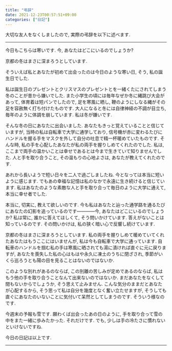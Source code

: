 ```yaml
---
title: "弔辞"
date: 2021-12-23T00:57:51+09:00
categories: ["日記"]
---
```


大切な友人をなくしましたので, 実際の弔辞を以下に述べます.

***

今日もこちらは寒いです. 今, あなたはどこにいるのでしょうか?

京都の冬はまさに深まろうとしています.

そういえば私とあなたが初めて出会ったのは今日のような寒い日, そう, 私の誕生日でした.

私は誕生日のプレゼントとクリスマスのプレゼントとを一緒くたにされてしまう冬のことが昔から嫌いでした. また小学生の頃には毎年なぜか冬に縄跳び大会があって, 体育着は短パンでしたので, 足を寒風に晒し, 鞭のようにしなる縄がその足を容赦無く打ち付けたものです. 大人になると冬には自律神経の不調が目立ち, 毎年のように体調を崩しています. 私は冬が嫌いです.

そんな冬の日にあなたに出会いました. あなたもきっと覚えていることと信じていますが, 当時の私は自転車で大学に通学しており, 信号機が赤に変わるたびにハンドルを握る手をマスクを外して自分の吐息で精一杯暖めていたものです. そんな時, 私の手を心配したあなたが私の両手を握りしめてくれたのでした. 私は, ここまで両手の温かいことは幸せであるとは今まで生きていて知りませんでした. 人と手を取り合うこと, その温もりの心地よさは, あなたが教えてくれたのです.

あれから長いようで短い日々を二人で過ごしましたね. 今となっては本当に短いように感じます. でもあの幸福な記憶は私のなかで永遠に生き続けると信じています. 私はあなたのような素敵な人と手を取り合って毎日のように大学に通えて, 本当に幸せ者でした.

本当に, 切実に, 教えて欲しいのです. 今も私はあなたと辿った通学路を通るたびにあなたの幻影を追っているのです――――今, あなたはどこにいるのでしょうか? 私は常に, 誰かに答えてほしくて, そう問いかけています. 答えがないことは知っているのです. その問いかけは, 私の狭く暗い心で反響し続けています.  

京都の冬はまさに深まろうとしています. 私の両手を握りしめて暖めていてくれたあなたはもうここにはいませんが, 私は今も自転車で大学に通っています. 自転車のハンドルを掴む私の手は寒風に晒されても湯に漬ければ直ぐに元に戻りますが, あなたを喪失した私の心はもはや永久に凍土のうちに閉ざされ, 季節がいくら巡ろうとも陽の目を見ることはないのではないか.

このような別れがあるのならば, この別離の苦しみが定めであるのならば, 私はもう他の手を取り合うことなんて出来ないのではないか. まだあなたをなくして間もないからでしょうか, そう思えて止みません. こんな気分のままだとあなたが心配するから, そう思って私は自分を幾度となく奮い立たせますが, そうしても直ぐにあなたのいないことに気付いて呆然としてしまうのです. そういう様なのです.

今週末の予報も雪です. 願わくば出会ったあの日のように, 手を取り合って雪の中をまた一緒に歩みたかった. それだけです. でも, 少しは手の冷たさに慣れないといけないですね.

今日の日記は以上です.

***
